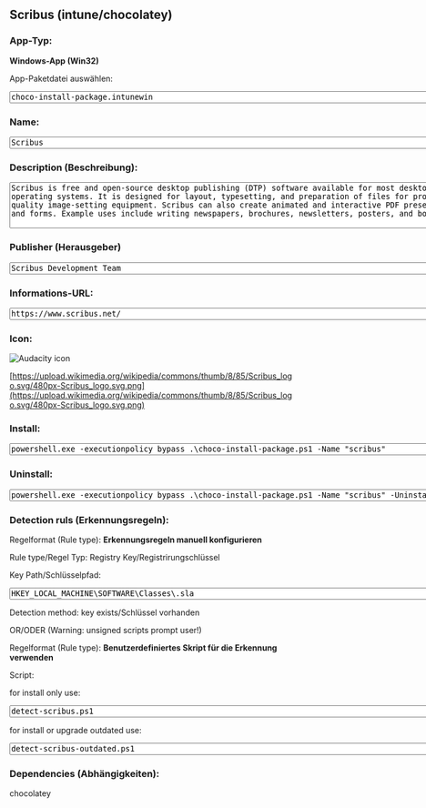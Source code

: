 ## Scribus (intune/chocolatey)

### App-Typ: 

__Windows-App (Win32)__

App-Paketdatei auswählen:

<textarea name="app"  rows="1" cols="100">
choco-install-package.intunewin</textarea>


### Name:

<textarea name="name"  rows="1" cols="100">
Scribus</textarea>

### Description (Beschreibung):

<textarea name="description"  rows="5" cols="100">
Scribus is free and open-source desktop publishing (DTP) software available for most desktop operating systems. It is designed for layout, typesetting, and preparation of files for professional-quality image-setting equipment. Scribus can also create animated and interactive PDF presentations and forms. Example uses include writing newspapers, brochures, newsletters, posters, and books.</textarea>

### Publisher (Herausgeber)

<textarea name="publisher"  rows="1" cols="100">
Scribus Development Team</textarea>


### Informations-URL:

<textarea name="ifno"  rows="1" cols="100">
https://www.scribus.net/</textarea>

### Icon: 

![Audacity icon](https://upload.wikimedia.org/wikipedia/commons/thumb/8/85/Scribus_logo.svg/120px-Scribus_logo.svg.png)

[https://upload.wikimedia.org/wikipedia/commons/thumb/8/85/Scribus_logo.svg/480px-Scribus_logo.svg.png](https://upload.wikimedia.org/wikipedia/commons/thumb/8/85/Scribus_logo.svg/480px-Scribus_logo.svg.png)

### Install:

<textarea name="install"  rows="1" cols="100">
powershell.exe -executionpolicy bypass .\choco-install-package.ps1 -Name "scribus"</textarea>


### Uninstall:

<textarea name="uninstall"  rows="1" cols="100">
powershell.exe -executionpolicy bypass .\choco-install-package.ps1 -Name "scribus" -Uninstall</textarea>


### Detection ruls (Erkennungsregeln):

Regelformat (Rule type): __Erkennungsregeln manuell konfigurieren__

Rule type/Regel Typ: Registry Key/Registrirungschlüssel

Key Path/Schlüsselpfad:

<textarea name="filepath"  rows="1" cols="100">
HKEY_LOCAL_MACHINE\SOFTWARE\Classes\.sla</textarea>


Detection method: key exists/Schlüssel vorhanden


OR/ODER (Warning: unsigned scripts prompt user!)

Regelformat (Rule type): __Benutzerdefiniertes Skript für die Erkennung verwenden__

Script:

for install only use:

<textarea name="detectionscript"  rows="1" cols="100">
detect-scribus.ps1</textarea>

for install or upgrade outdated use:

<textarea name="detectionscript2"  rows="1" cols="100">
detect-scribus-outdated.ps1</textarea>

### Dependencies (Abhängigkeiten):

chocolatey